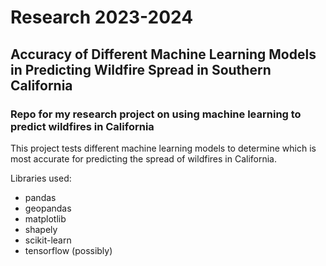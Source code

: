 # Research 2023-2024
## Accuracy of Different Machine Learning Models in Predicting Wildfire Spread in Southern California
### Repo for my research project on using machine learning to predict wildfires in California

This project tests different machine learning models to determine which is most accurate for predicting the spread of wildfires in California.

Libraries used:
* pandas
* geopandas
* matplotlib
* shapely
* scikit-learn
* tensorflow (possibly)
